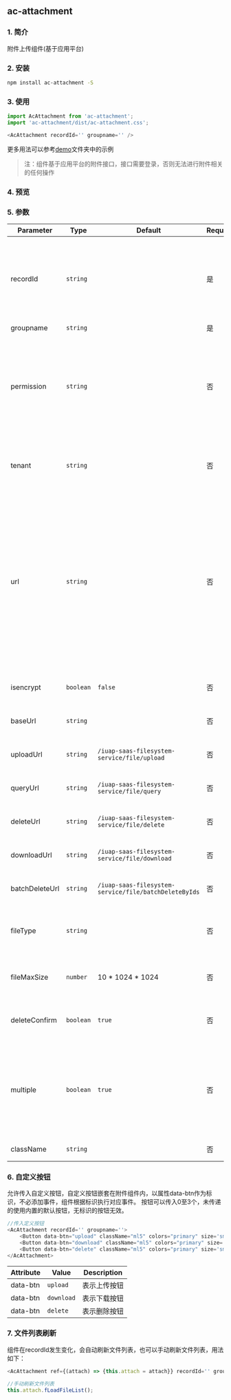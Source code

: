 ## ac-attachment

### 1. 简介

附件上传组件(基于应用平台)

### 2. 安装

```bash
npm install ac-attachment -S
```

### 3. 使用
```javascript
import AcAttachment from 'ac-attachment';
import 'ac-attachment/dist/ac-attachment.css';
```

```javascript
<AcAttachment recordId='' groupname='' />
```
更多用法可以参考[demo](./demo/demolist)文件夹中的示例

> 注：组件基于应用平台的附件接口，接口需要登录，否则无法进行附件相关的任何操作

### 4. 预览


### 5. 参数

Parameter | Type | Default | Required | Description
--------- | ---- | ------|----------- | -----------------
recordId | `string` | | 是 | 单据相关的唯一标示，一般包含单据ID，如果有多个附件的时候由业务自己制定规则 
groupname | `string` |  | 是 | 分组名
permission | `string` |  | 否 | Oss权限(read，private，full),read是可读=公有，private=私有，当这个参数不传的时候会默认private
tenant | `string` |  | 否 | 附件查询使用，租户id，不写会自动从系统获取
url | `string` |  | 否 | 里传true或false。为true，则返回附件的连接地址存到数据库中；如果isencrypt设置为true，url不能设置为true否则不能上传，提示：对于加密文件不能返回url，返回了也无法访问
isencrypt | `boolean` | `false` | 否 | 是否加密，默认false不加密
baseUrl | `string` | | 否 | 应用平台的地址(IP地址或域名)
uploadUrl | `string` | `/iuap-saas-filesystem-service/file/upload` | 否 | 应用平台上传附件的地址
queryUrl | `string` | `/iuap-saas-filesystem-service/file/query` | 否 | 应用平台查询附件的地址
deleteUrl | `string` | `/iuap-saas-filesystem-service/file/delete` | 否 | 应用平台删除单个附件的地址
downloadUrl | `string` | `/iuap-saas-filesystem-service/file/download` | 否 | 应用平台下载附件的地址
batchDeleteUrl | `string` | `/iuap-saas-filesystem-service/file/batchDeleteByIds` | 否 | 应用平台批量删除附件地址
fileType | `string`  |  | 否 |允许上传的文件类型, 详见 [input accept Attribute](https://developer.mozilla.org/en-US/docs/Web/HTML/Element/input#attr-accept)
fileMaxSize | `number` | 10 * 1024 * 1024 | 否 | 单个上传文件的大小上限，默认是10M
deleteConfirm | `boolean` | `true` | 否 | 删除时是否弹出确认框，默认弹出
multiple  | `boolean` | `true` | 否 | 是否支持一次多个文件上传，在文件选择框中，按shift或ctrl键，同时选择多个文件，点击确定即可
className | `string` |  | 否 | 附件容器的自定义class

### 6. 自定义按钮

允许传入自定义按钮，自定义按钮嵌套在附件组件内，以属性data-btn作为标识，不必添加事件，组件根据标识执行对应事件。
按钮可以传入0至3个，未传递的使用内置的默认按钮，无标识的按钮无效。

```javascript
//传入定义按钮
<AcAttachment recordId='' groupname=''>
    <Button data-btn="upload" className="ml5" colors="primary" size='sm'>上传</Button>
    <Button data-btn="download" className="ml5" colors="primary" size='sm'>下载</Button>
    <Button data-btn="delete" className="ml5" colors="primary" size='sm'>删除</Button>
</AcAttachment>
```

Attribute |  Value |  Description
--------- |  ------ | -------------------
data-btn  |  `upload` | 表示上传按钮
data-btn  |  `download` | 表示下载按钮
data-btn  |  `delete`   | 表示删除按钮

### 7. 文件列表刷新

组件在recordId发生变化，会自动刷新文件列表，也可以手动刷新文件列表，用法如下：

```javascript
<AcAttachment ref={(attach) => {this.attach = attach}} recordId='' groupname='' />

//手动刷新文件列表
this.attach.fLoadFileList();
```
